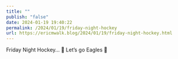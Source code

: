 ```yaml
---
title: ""
publish: "false"
date: 2024-01-19 19:40:22
permalink: /2024/01/19/friday-night-hockey
url: https://ericmwalk.blog/2024/01/19/friday-night-hockey.html
---
```


Friday Night Hockey… 🏒  Let’s go Eagles 🦅
